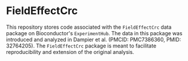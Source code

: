 # FieldEffectCrc

This repository stores code associated with the `FieldEffectCrc` data package on
Bioconductor's `ExperimentHub`. The data in this package was introduced and
analyzed in Dampier et al. (PMCID: PMC7386360, PMID: 32764205). The
`FieldEffectCrc` package is meant to facilitate reproducibility and extension of
the original analysis.
